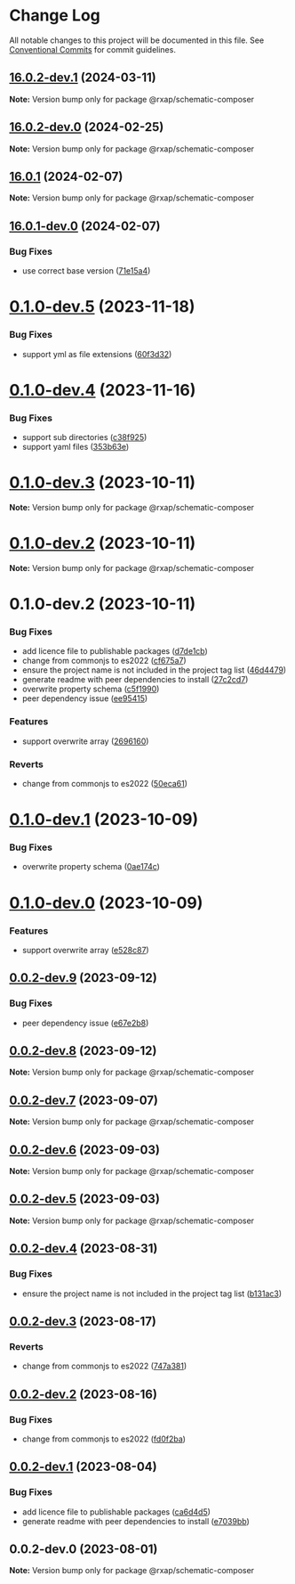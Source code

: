 # Change Log

All notable changes to this project will be documented in this file.
See [Conventional Commits](https://conventionalcommits.org) for commit guidelines.

## [16.0.2-dev.1](https://gitlab.com/rxap/packages/compare/@rxap/schematic-composer@16.0.2-dev.0...@rxap/schematic-composer@16.0.2-dev.1) (2024-03-11)

**Note:** Version bump only for package @rxap/schematic-composer

## [16.0.2-dev.0](https://gitlab.com/rxap/packages/compare/@rxap/schematic-composer@16.0.1...@rxap/schematic-composer@16.0.2-dev.0) (2024-02-25)

**Note:** Version bump only for package @rxap/schematic-composer

## [16.0.1](https://gitlab.com/rxap/packages/compare/@rxap/schematic-composer@16.0.1-dev.0...@rxap/schematic-composer@16.0.1) (2024-02-07)

**Note:** Version bump only for package @rxap/schematic-composer

## [16.0.1-dev.0](https://gitlab.com/rxap/packages/compare/@rxap/schematic-composer@0.1.0-dev.5...@rxap/schematic-composer@16.0.1-dev.0) (2024-02-07)

### Bug Fixes

- use correct base version ([71e15a4](https://gitlab.com/rxap/packages/commit/71e15a49f9ee249076ae8ae0987a15143fe18836))

# [0.1.0-dev.5](https://gitlab.com/rxap/packages/compare/@rxap/schematic-composer@0.1.0-dev.4...@rxap/schematic-composer@0.1.0-dev.5) (2023-11-18)

### Bug Fixes

- support yml as file extensions ([60f3d32](https://gitlab.com/rxap/packages/commit/60f3d325be0b6ce9585e3826f892cfe51484c593))

# [0.1.0-dev.4](https://gitlab.com/rxap/packages/compare/@rxap/schematic-composer@0.1.0-dev.3...@rxap/schematic-composer@0.1.0-dev.4) (2023-11-16)

### Bug Fixes

- support sub directories ([c38f925](https://gitlab.com/rxap/packages/commit/c38f925b2bab59843d5f62f49c69c1dfb68c24b1))
- support yaml files ([353b63e](https://gitlab.com/rxap/packages/commit/353b63e58bab01e8080aea30255ddb77133e4a76))

# [0.1.0-dev.3](https://gitlab.com/rxap/packages/compare/@rxap/schematic-composer@0.1.0-dev.2...@rxap/schematic-composer@0.1.0-dev.3) (2023-10-11)

**Note:** Version bump only for package @rxap/schematic-composer

# [0.1.0-dev.2](https://gitlab.com/rxap/packages/compare/@rxap/schematic-composer@0.1.0-dev.2...@rxap/schematic-composer@0.1.0-dev.2) (2023-10-11)

**Note:** Version bump only for package @rxap/schematic-composer

# 0.1.0-dev.2 (2023-10-11)

### Bug Fixes

- add licence file to publishable packages ([d7de1cb](https://gitlab.com/rxap/packages/commit/d7de1cb9db1bd1628f37084e3b0ffd1755aa75f6))
- change from commonjs to es2022 ([cf675a7](https://gitlab.com/rxap/packages/commit/cf675a7254de9ce4b269264df59794dd42fcbd8b))
- ensure the project name is not included in the project tag list ([46d4479](https://gitlab.com/rxap/packages/commit/46d44798258ea1b20df9d4408b9c0809f55027b2))
- generate readme with peer dependencies to install ([27c2cd7](https://gitlab.com/rxap/packages/commit/27c2cd7d98f0c8a499b8c30719f49d69e4970ae9))
- overwrite property schema ([c5f1990](https://gitlab.com/rxap/packages/commit/c5f1990eaa0432d356077674e9dd17817d2953fc))
- peer dependency issue ([ee95415](https://gitlab.com/rxap/packages/commit/ee95415370d9ef2396916d6c25061a0df791034a))

### Features

- support overwrite array ([2696160](https://gitlab.com/rxap/packages/commit/2696160aef2cf384edca3235aa0aaadc3afb97cc))

### Reverts

- change from commonjs to es2022 ([50eca61](https://gitlab.com/rxap/packages/commit/50eca61e9a89388d1cfeefb8b1029b302b6f307e))

# [0.1.0-dev.1](https://gitlab.com/rxap/packages/compare/@rxap/schematic-composer@0.1.0-dev.0...@rxap/schematic-composer@0.1.0-dev.1) (2023-10-09)

### Bug Fixes

- overwrite property schema ([0ae174c](https://gitlab.com/rxap/packages/commit/0ae174c4346bc233b863c13909449594a3701032))

# [0.1.0-dev.0](https://gitlab.com/rxap/packages/compare/@rxap/schematic-composer@0.0.2-dev.9...@rxap/schematic-composer@0.1.0-dev.0) (2023-10-09)

### Features

- support overwrite array ([e528c87](https://gitlab.com/rxap/packages/commit/e528c87fd5fb49898583e0c08c191942e7e2f8e4))

## [0.0.2-dev.9](https://gitlab.com/rxap/packages/compare/@rxap/schematic-composer@0.0.2-dev.8...@rxap/schematic-composer@0.0.2-dev.9) (2023-09-12)

### Bug Fixes

- peer dependency issue ([e67e2b8](https://gitlab.com/rxap/packages/commit/e67e2b8eb884b598536d16c2c544a9ad9be5b53e))

## [0.0.2-dev.8](https://gitlab.com/rxap/packages/compare/@rxap/schematic-composer@0.0.2-dev.7...@rxap/schematic-composer@0.0.2-dev.8) (2023-09-12)

**Note:** Version bump only for package @rxap/schematic-composer

## [0.0.2-dev.7](https://gitlab.com/rxap/packages/compare/@rxap/schematic-composer@0.0.2-dev.6...@rxap/schematic-composer@0.0.2-dev.7) (2023-09-07)

**Note:** Version bump only for package @rxap/schematic-composer

## [0.0.2-dev.6](https://gitlab.com/rxap/packages/compare/@rxap/schematic-composer@0.0.2-dev.5...@rxap/schematic-composer@0.0.2-dev.6) (2023-09-03)

**Note:** Version bump only for package @rxap/schematic-composer

## [0.0.2-dev.5](https://gitlab.com/rxap/packages/compare/@rxap/schematic-composer@0.0.2-dev.4...@rxap/schematic-composer@0.0.2-dev.5) (2023-09-03)

**Note:** Version bump only for package @rxap/schematic-composer

## [0.0.2-dev.4](https://gitlab.com/rxap/packages/compare/@rxap/schematic-composer@0.0.2-dev.3...@rxap/schematic-composer@0.0.2-dev.4) (2023-08-31)

### Bug Fixes

- ensure the project name is not included in the project tag list ([b131ac3](https://gitlab.com/rxap/packages/commit/b131ac3bd92b3b8799d62f15bbd30a1997d7c753))

## [0.0.2-dev.3](https://gitlab.com/rxap/packages/compare/@rxap/schematic-composer@0.0.2-dev.2...@rxap/schematic-composer@0.0.2-dev.3) (2023-08-17)

### Reverts

- change from commonjs to es2022 ([747a381](https://gitlab.com/rxap/packages/commit/747a381a090f0a276cf363da61bb19ed0c9cb5b7))

## [0.0.2-dev.2](https://gitlab.com/rxap/packages/compare/@rxap/schematic-composer@0.0.2-dev.1...@rxap/schematic-composer@0.0.2-dev.2) (2023-08-16)

### Bug Fixes

- change from commonjs to es2022 ([fd0f2ba](https://gitlab.com/rxap/packages/commit/fd0f2bae24eae7c854e96f630076cd5598c30be6))

## [0.0.2-dev.1](https://gitlab.com/rxap/packages/compare/@rxap/schematic-composer@0.0.2-dev.0...@rxap/schematic-composer@0.0.2-dev.1) (2023-08-04)

### Bug Fixes

- add licence file to publishable packages ([ca6d4d5](https://gitlab.com/rxap/packages/commit/ca6d4d509a743b89bad5ed7ae935d3007231705a))
- generate readme with peer dependencies to install ([e7039bb](https://gitlab.com/rxap/packages/commit/e7039bb5e86ffeadfe7cc92d5fc71d32f8efb4fb))

## 0.0.2-dev.0 (2023-08-01)

**Note:** Version bump only for package @rxap/schematic-composer
